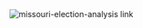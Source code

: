 <img src="/Missouri-Election-Analysis/mo-election-analysis.jpg" alt="missouri-election-analysis link">
